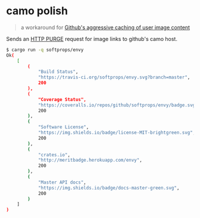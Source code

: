 # camo polish

> a workaround for [Github's aggressive caching of user image content](https://github.com/github/markup/issues/224)


Sends an [HTTP PURGE](https://stackoverflow.com/questions/25857508/what-is-the-http-method-purge) request for image links to github's camo host.


```sh
$ cargo run -q softprops/envy
Ok(
    [
        (
            "Build Status",
            "https://travis-ci.org/softprops/envy.svg?branch=master",
            200
        ),
        (
            "Coverage Status",
            "https://coveralls.io/repos/github/softprops/envy/badge.svg?branch=master",
            200
        ),
        (
            "Software License",
            "https://img.shields.io/badge/license-MIT-brightgreen.svg",
            200
        ),
        (
            "crates.io",
            "http://meritbadge.herokuapp.com/envy",
            200
        ),
        (
            "Master API docs",
            "https://img.shields.io/badge/docs-master-green.svg",
            200
        )
    ]
)
```